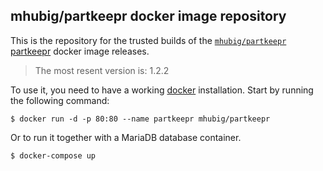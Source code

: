 ## mhubig/partkeepr docker image repository

This is the repository for the trusted builds of the [`mhubig/partkeepr`][0]
[partkeepr][2] docker image releases.

> The most resent version is: 1.2.2

To use it, you need to have a working [docker][3] installation. Start by running
the following command:

    $ docker run -d -p 80:80 --name partkeepr mhubig/partkeepr

Or to run it together with a MariaDB database container.

    $ docker-compose up

[0]: https://hub.docker.com/r/mhubig/partkeepr/
[1]: https://github.com/petervanderdoes/gitflow
[2]: http://www.partkeepr.org
[3]: https://www.docker.io
